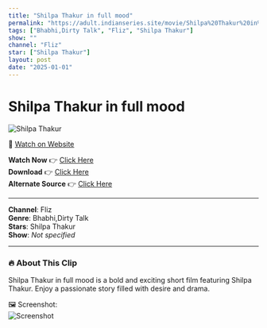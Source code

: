 ```yaml
---
title: "Shilpa Thakur in full mood"
permalink: "https://adult.indianseries.site/movie/Shilpa%20Thakur%20in%20full%20mood"
tags: ["Bhabhi,Dirty Talk", "Fliz", "Shilpa Thakur"]
show: ""
channel: "Fliz"
star: ["Shilpa Thakur"]
layout: post
date: "2025-01-01"
---
```


# Shilpa Thakur in full mood

![Shilpa Thakur](https://shorts.desisins.com/wp-content/uploads/2023/05/Shilpa-Thakur-Neuflix-hot-scene-shorts.desisins.com_.jpg)

🔗 [Watch on Website](https://adult.indianseries.site/movie/Shilpa%20Thakur%20in%20full%20mood)

**Watch Now** 👉 [Click Here](https://adult.indianseries.site/movie/Shilpa%20Thakur%20in%20full%20mood)  
**Download** 👉 [Click Here](https://adult.indianseries.site/movie/Shilpa%20Thakur%20in%20full%20mood)  
**Alternate Source** 👉 [Click Here](https://adult.indianseries.site/movie/Shilpa%20Thakur%20in%20full%20mood)

---

**Channel**: Fliz  
**Genre**: Bhabhi,Dirty Talk  
**Stars**: Shilpa Thakur  
**Show**: *Not specified*

---

### 🔥 About This Clip

Shilpa Thakur in full mood is a bold and exciting short film featuring Shilpa Thakur. Enjoy a passionate story filled with desire and drama.
 
🖼️ Screenshot:  
![Screenshot](https://shorts.desisins.com/wp-content/uploads/2023/05/Shilpa-Thakur-Neuflix-hot-scene-shorts.desisins.com_.jpg)
